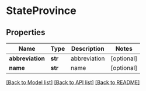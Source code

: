 # StateProvince

## Properties
Name | Type | Description | Notes
------------ | ------------- | ------------- | -------------
**abbreviation** | **str** | abbreviation | [optional] 
**name** | **str** | name | [optional] 

[[Back to Model list]](../README.md#documentation-for-models) [[Back to API list]](../README.md#documentation-for-api-endpoints) [[Back to README]](../README.md)


